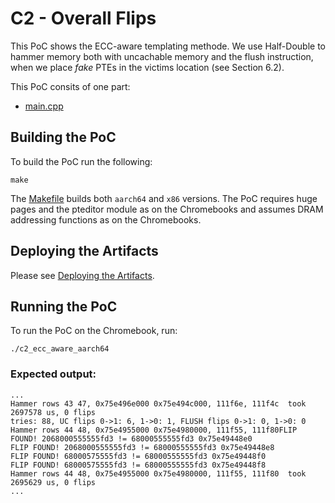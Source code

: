 # C2 - Overall Flips

This PoC shows the ECC-aware templating methode. We use Half-Double to hammer memory both with uncachable memory and the flush instruction, when we place *fake* PTEs in the victims location (see Section 6.2).

This PoC consits of one part:
- [main.cpp](main.cpp)

## Building the PoC

To build the PoC run the following:

```
make
```

The [Makefile](Makefile) builds both `aarch64` and `x86` versions. The PoC requires huge pages and the pteditor module as on the Chromebooks and assumes DRAM addressing functions as on the Chromebooks.


## Deploying the Artifacts

Please see [Deploying the Artifacts](../../README.md).

## Running the PoC

To run the PoC on the Chromebook, run:

```
./c2_ecc_aware_aarch64
```

### Expected output:

```
...
Hammer rows 43 47, 0x75e496e000 0x75e494c000, 111f6e, 111f4c  took 2697578 us, 0 flips
tries: 88, UC flips 0->1: 6, 1->0: 1, FLUSH flips 0->1: 0, 1->0: 0
Hammer rows 44 48, 0x75e4955000 0x75e4980000, 111f55, 111f80FLIP FOUND! 2068000555555fd3 != 68000555555fd3 0x75e49448e0
FLIP FOUND! 2068000555555fd3 != 68000555555fd3 0x75e49448e8
FLIP FOUND! 68000575555fd3 != 68000555555fd3 0x75e49448f0
FLIP FOUND! 68000575555fd3 != 68000555555fd3 0x75e49448f8
Hammer rows 44 48, 0x75e4955000 0x75e4980000, 111f55, 111f80  took 2695629 us, 0 flips
...
```

